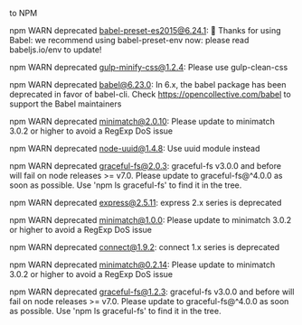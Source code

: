 to NPM



npm WARN deprecated babel-preset-es2015@6.24.1: 🙌  Thanks for using Babel: we recommend using babel-preset-env now: please read babeljs.io/env to update!

npm WARN deprecated gulp-minify-css@1.2.4: Please use gulp-clean-css

npm WARN deprecated babel@6.23.0: In 6.x, the babel package has been deprecated in favor of babel-cli. Check https://opencollective.com/babel to support the Babel maintainers

npm WARN deprecated minimatch@2.0.10: Please update to minimatch 3.0.2 or higher to avoid a RegExp DoS issue

npm WARN deprecated node-uuid@1.4.8: Use uuid module instead

npm WARN deprecated graceful-fs@2.0.3: graceful-fs v3.0.0 and before will fail on node releases >= v7.0. Please update to graceful-fs@^4.0.0 as soon as possible. Use 'npm ls graceful-fs' to find it in the tree.

npm WARN deprecated express@2.5.11: express 2.x series is deprecated

npm WARN deprecated minimatch@1.0.0: Please update to minimatch 3.0.2 or higher to avoid a RegExp DoS issue

npm WARN deprecated connect@1.9.2: connect 1.x series is deprecated

npm WARN deprecated minimatch@0.2.14: Please update to minimatch 3.0.2 or higher to avoid a RegExp DoS issue

npm WARN deprecated graceful-fs@1.2.3: graceful-fs v3.0.0 and before will fail on node releases >= v7.0. Please update to graceful-fs@^4.0.0 as soon as possible. Use 'npm ls graceful-fs' to find it in the tree.



